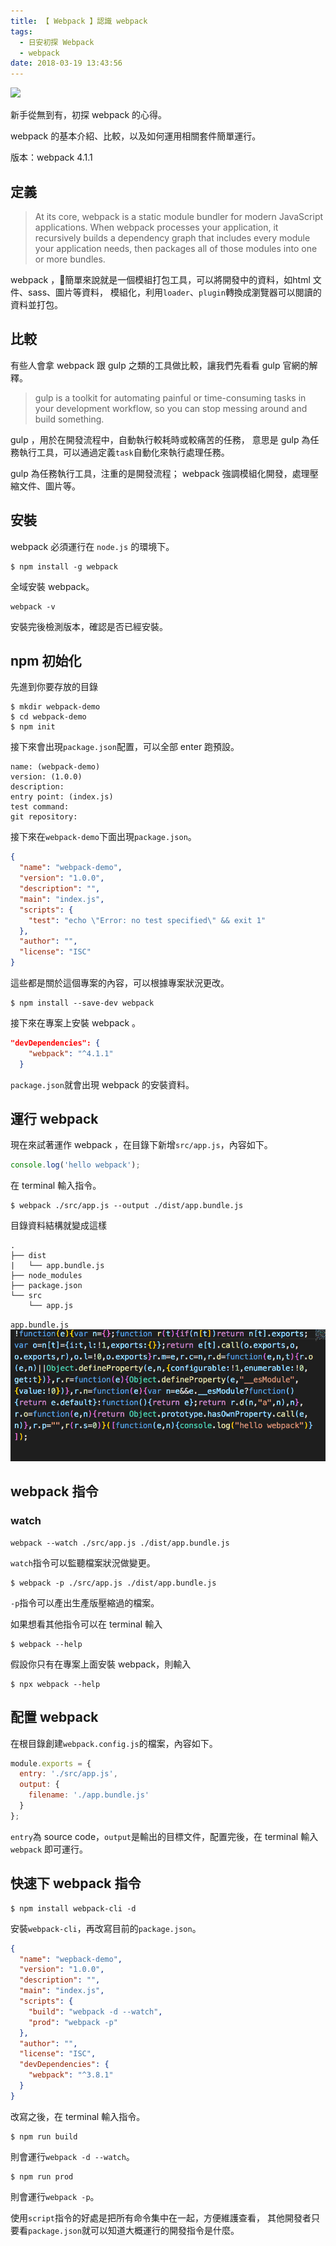 ```yaml
---
title: 【 Webpack 】認識 webpack
tags:
  - 日安初探 Webpack
  - webpack
date: 2018-03-19 13:43:56
---
```

![](/img/webpack/webpack.png)

新手從無到有，初探 webpack 的心得。

webpack 的基本介紹、比較，以及如何運用相關套件簡單運行。

版本：webpack 4.1.1

<!-- more -->

## 定義

> At its core, webpack is a static module bundler for modern JavaScript applications. When webpack processes your application, it recursively builds a dependency graph that includes every module your application needs, then packages all of those modules into one or more bundles.


webpack ，簡單來說就是一個模組打包工具，可以將開發中的資料，如html 文件、sass、圖片等資料，
模組化，利用`loader`、`plugin`轉換成瀏覽器可以閱讀的資料並打包。


## 比較

有些人會拿 webpack 跟 gulp 之類的工具做比較，讓我們先看看 gulp 官網的解釋。

> gulp is a toolkit for automating painful or time-consuming tasks in your development workflow, so you can stop messing around and build something.

gulp ，用於在開發流程中，自動執行較耗時或較痛苦的任務，
意思是 gulp 為任務執行工具，可以通過定義`task`自動化來執行處理任務。

gulp 為任務執行工具，注重的是開發流程； webpack 強調模組化開發，處理壓縮文件、圖片等。

## 安裝

webpack 必須運行在 `node.js` 的環境下。

```
$ npm install -g webpack
```

全域安裝 webpack。

```
webpack -v
```

安裝完後檢測版本，確認是否已經安裝。

## npm 初始化

先進到你要存放的目錄

```
$ mkdir webpack-demo
$ cd webpack-demo
$ npm init
```

接下來會出現`package.json`配置，可以全部 enter 跑預設。

```
name: (webpack-demo)
version: (1.0.0)
description:
entry point: (index.js)
test command:
git repository:
```
接下來在`webpack-demo`下面出現`package.json`。

```json
{
  "name": "webpack-demo",
  "version": "1.0.0",
  "description": "",
  "main": "index.js",
  "scripts": {
    "test": "echo \"Error: no test specified\" && exit 1"
  },
  "author": "",
  "license": "ISC"
}
```
這些都是關於這個專案的內容，可以根據專案狀況更改。

```
$ npm install --save-dev webpack
```

接下來在專案上安裝 webpack 。

```json
"devDependencies": {
    "webpack": "^4.1.1"
  }
```

`package.json`就會出現 webpack 的安裝資料。

## 運行 webpack

現在來試著運作 webpack ，在目錄下新增`src/app.js`，內容如下。

```js
console.log('hello webpack');
```

在 terminal 輸入指令。

```
$ webpack ./src/app.js --output ./dist/app.bundle.js
```

目錄資料結構就變成這樣

```
.
├── dist
|   └── app.bundle.js
├── node_modules
├── package.json
└── src
    └── app.js
```

`app.bundle.js`
![](/img/webpack/webpack01.png)


## webpack 指令

### watch

```
webpack --watch ./src/app.js ./dist/app.bundle.js
```
`watch`指令可以監聽檔案狀況做變更。

```
$ webpack -p ./src/app.js ./dist/app.bundle.js
```

`-p`指令可以產出生產版壓縮過的檔案。

如果想看其他指令可以在 terminal 輸入

```
$ webpack --help
```

假設你只有在專案上面安裝 webpack，則輸入

```
$ npx webpack --help 
```

## 配置 webpack

在根目錄創建`webpack.config.js`的檔案，內容如下。

```js
module.exports = {
  entry: './src/app.js',
  output: {
    filename: './app.bundle.js'
  }
};
```
`entry`為 source code，`output`是輸出的目標文件，配置完後，在 terminal 輸入 `webpack` 即可運行。

## 快速下 webpack 指令

```
$ npm install webpack-cli -d
```

安裝`webpack-cli`，再改寫目前的`package.json`。

```json
{
  "name": "wepback-demo",
  "version": "1.0.0",
  "description": "",
  "main": "index.js",
  "scripts": {
    "build": "webpack -d --watch",
    "prod": "webpack -p"
  },
  "author": "",
  "license": "ISC",
  "devDependencies": {
    "webpack": "^3.8.1"
  }
}
```

改寫之後，在 terminal 輸入指令。

```
$ npm run build
```
則會運行`webpack -d --watch`。
```
$ npm run prod
```
則會運行`webpack -p`。

使用`script`指令的好處是把所有命令集中在一起，方便維護查看，
其他開發者只要看`package.json`就可以知道大概運行的開發指令是什麼。

